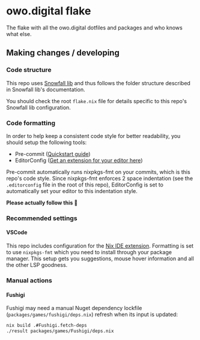 # owo.digital flake

The flake with all the owo.digital dotfiles and packages and who knows what else.

## Making changes / developing

### Code structure

This repo uses [Snowfall lib](https://snowfall.org/guides/lib/quickstart/) and thus follows the folder structure described in Snowfall lib's documentation.

You should check the root `flake.nix` file for details specific to this repo's Snowfall lib configuration.

### Code formatting

In order to help keep a consistent code style for better readability, you should setup the following tools:

- Pre-commit ([Quickstart guide](https://pre-commit.com/#quick-start))
- EditorConfig ([Get an extension for your editor here](https://editorconfig.org/#download))

Pre-commit automatically runs nixpkgs-fmt on your commits, which is this repo's code style. Since nixpkgs-fmt enforces 2 space indentation (see the `.editorconfig` file in the root of this repo), EditorConfig is set to automatically set your editor to this indentation style.

**Please actually follow this 🥺**

### Recommended settings

#### VSCode

This repo includes configuration for the [Nix IDE extension](https://marketplace.visualstudio.com/items?itemName=jnoortheen.nix-ide). Formatting is set to use `nixpkgs-fmt` which you need to install through your package manager. This setup gets you suggestions, mouse hover information and all the other LSP goodness. 

### Manual actions

#### Fushigi

Fushigi may need a manual Nuget dependency lockfile (`packages/games/fushigi/deps.nix`) refresh when its input is updated:

```sh
nix build .#Fushigi.fetch-deps
./result packages/games/Fushigi/deps.nix
```

